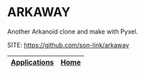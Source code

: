 # ARKAWAY

 Another Arkanoid clone and make with Pyxel.

 SITE: https://github.com/son-link/arkaway

 | [Applications](https://portable-linux-apps.github.io/apps.html) | [Home](https://portable-linux-apps.github.io)
 | --- | --- |
